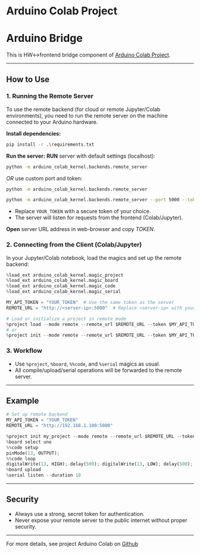 # Arduino Colab Project 

# Arduino Bridge 
This is HW<->frontend bridge component of [Arduino Colab Project](https://github.com/sgtkingo/ArduinoColab.git).

---

## How to Use

### 1. Running the Remote Server

To use the remote backend (for cloud or remote Jupyter/Colab environments), you need to run the remote server on the machine connected to your Arduino hardware.

**Install dependencies:**
```bash
pip install -r .\requirements.txt
```

**Run the server:**
**RUN** server with default settings (localhost):
```bash
python -m arduino_colab_kernel.backends.remote_server
```
*OR* use custom port and token:
```bash
python -m arduino_colab_kernel.backends.remote_server

python -m arduino_colab_kernel.backends.remote_server --port 5000 --token YOUR_TOKEN
```
- Replace `YOUR_TOKEN` with a secure token of your choice.
- The server will listen for requests from the frontend (Colab/Jupyter).

**Open** server URL address in web-browser and copy *TOKEN*.

### 2. Connecting from the Client (Colab/Jupyter)

In your Jupyter/Colab notebook, load the magics and set up the remote backend:

```python
%load_ext arduino_colab_kernel.magic_project
%load_ext arduino_colab_kernel.magic_board
%load_ext arduino_colab_kernel.magic_code
%load_ext arduino_colab_kernel.magic_serial

MY_API_TOKEN = "YOUR_TOKEN"  # Use the same token as the server
REMOTE_URL = "http://<server-ip>:5000"  # Replace <server-ip> with your server's IP address

# Load or initialize a project in remote mode
%project load --mode remote --remote_url $REMOTE_URL --token $MY_API_TOKEN
# or
%project init --mode remote --remote_url $REMOTE_URL --token $MY_API_TOKEN
```

### 3. Workflow

- Use `%project`, `%board`, `%%code`, and `%serial` magics as usual.
- All compile/upload/serial operations will be forwarded to the remote server.

---

## Example

```python
# Set up remote backend
MY_API_TOKEN = "YOUR_TOKEN"
REMOTE_URL = "http://192.168.1.100:5000"

%project init my_project --mode remote --remote_url $REMOTE_URL --token $MY_API_TOKEN
%board select uno
%%code setup
pinMode(13, OUTPUT);
%%code loop
digitalWrite(13, HIGH); delay(500); digitalWrite(13, LOW); delay(500);
%board upload
%serial listen --duration 10
```

---

## Security

- Always use a strong, secret token for authentication.
- Never expose your remote server to the public internet without proper security.

---

For more details, see project Arduino Colab on [Github](https://github.com/sgtkingo/ArduinoColab)